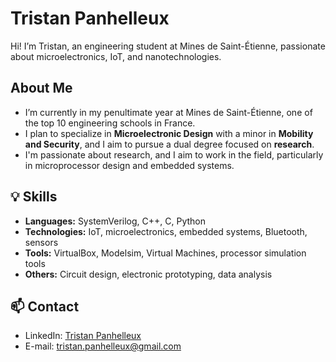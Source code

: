# Tristan Panhelleux
Hi! I’m Tristan, an engineering student at Mines de Saint-Étienne, passionate about microelectronics, IoT, and nanotechnologies.
## About Me
-  I’m currently in my penultimate year at Mines de Saint-Étienne, one of the top 10 engineering schools in France.
-  I plan to specialize in **Microelectronic Design** with a minor in **Mobility and Security**, and I aim to pursue a dual degree focused on **research**.
-  I'm passionate about research, and I aim to work in the field, particularly in microprocessor design and embedded systems.
## 💡 Skills
- **Languages:** SystemVerilog, C++, C, Python
- **Technologies:** IoT, microelectronics, embedded systems, Bluetooth, sensors
- **Tools:** VirtualBox, Modelsim, Virtual Machines, processor simulation tools
- **Others:** Circuit design, electronic prototyping, data analysis
## 📫 Contact
- LinkedIn: [Tristan Panhelleux](https://www.linkedin.com/in/tristanplx)
- E-mail: tristan.panhelleux@gmail.com
